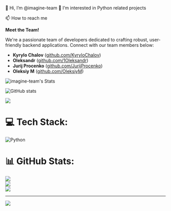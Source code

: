 👋 Hi, I’m @imagine-team
👀 I’m interested in Python related projects

📫 How to reach me

**Meet the Team!**

We're a passionate team of developers dedicated to crafting robust, user-friendly backend applications. Connect with our team members below:

* **Kyrylo Chalov** ([github.com/KyryloChalov](https://github.com/KyryloChalov))
* **Oleksandr** ([github.com/1Oleksandr](https://github.com/1Oleksandr))
* **Jurij Procenko** ([github.com/JurijProcenko](https://github.com/JurijProcenko))
* **Oleksiy M** ([github.com/OleksiyM](https://github.com/OleksiyM))


<!---
imagine-team/imagine-team is a ✨ special ✨ repository because its `README.md` (this file) appears on your GitHub profile.
You can click the Preview link to take a look at your changes.
--->

![imagine-team's Stats](https://github-readme-stats.vercel.app/api?username=imagine-team&theme=vue-dark&show_icons=true&hide_border=true&count_private=true)

![GitHub stats](https://github-readme-stats.vercel.app/api?username=imagine-team&hide=starrs)

<picture>
  <source
    srcset="https://github-readme-stats.vercel.app/api?username=imagine-team&show_icons=true&theme=dark"
    media="(prefers-color-scheme: dark)"
  />
  <source
    srcset="https://github-readme-stats.vercel.app/api?username=imagine-team&show_icons=true"
    media="(prefers-color-scheme: light), (prefers-color-scheme: no-preference)"
  />
  <img src="https://github-readme-stats.vercel.app/api?username=imagine-team&show_icons=true" />
</picture>



# 💻 Tech Stack:
![Python](https://img.shields.io/badge/python-3670A0?style=flat&logo=python&logoColor=ffdd54)
# 📊 GitHub Stats:
![](https://github-readme-stats.vercel.app/api?username=imagine-team&theme=transparent&hide_border=false&include_all_commits=true&count_private=true)<br/>
![](https://github-readme-streak-stats.herokuapp.com/?user=imagine-team&theme=transparent&hide_border=false)<br/>
![](https://github-readme-stats.vercel.app/api/top-langs/?username=imagine-team&theme=transparent&hide_border=false&include_all_commits=true&count_private=true&layout=compact)

---
[![](https://visitcount.itsvg.in/api?id=imagine-team&icon=0&color=0)](https://visitcount.itsvg.in)

<!-- Proudly created with GPRM ( https://gprm.itsvg.in ) -->
